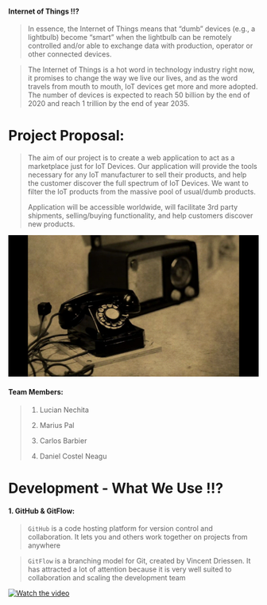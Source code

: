 #### Internet of Things !!?


> In essence, the Internet of Things means that “dumb” devices (e.g., a lightbulb) become “smart” when the lightbulb can be remotely controlled and/or able to exchange data with production, operator or other connected devices. 

> The Internet of Things is a hot word in technology industry right now, it promises to change the way we live our lives, and as the word travels from mouth to mouth, IoT devices get more and more adopted. The number of devices is expected to reach 50 billion by the end of 2020 and reach 1 trillion by the end of year 2035.

# Project Proposal:

> The aim of our project is to create a web application to act as a marketplace just for IoT Devices. Our application will provide the tools necessary for any IoT manufacturer to sell their products, and help the customer discover the full spectrum of IoT Devices. We want to filter the IoT products from the massive pool of usual/dumb products.
>
> Application will be accessible worldwide, will facilitate 3rd party shipments, selling/buying functionality, and help customers discover new products.



![Screenshot](old-radio-and-telephonel.gif)

#### Team Members:

 >1.  Lucian Nechita
 >
 >2.  Marius Pal
 >
 >3.  Carlos Barbier
 >
 >4.  Daniel Costel Neagu

  
# Development - What We Use !!? 

#### 1. GitHub & GitFlow:
> `GitHub` is a code hosting platform for version control and collaboration. It lets you and others work together on projects from anywhere

> `GitFlow` is a branching model for Git, created by Vincent Driessen. It has attracted a lot of attention because it is very well suited to collaboration and scaling the development team


[![Watch the video](GitFlow.gif)](https://youtu.be/aJnFGMclhU8?t=199)

